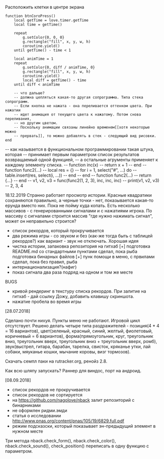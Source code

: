 ﻿Расположить клетки в центре экрана

    function btnCoroPress()
        local getTime = love.timer.getTime
        local time = getTime()

        repeat
            g.setColor{0, 0, 0}
            g.rectangle("fill", x, y, w, h)
            coroutine.yield()
        until getTime() - time < 1

        local animTime = 1
        repeat
            g.setColor{0, diff / animTime, 0}
            g.rectangle("fill", x, y, w, h)
            coroutine.yield()
            local diff = getTime() - time
        until diff < animTime

        -- что дальше?
        -- должна цепляться какая-то другая сопрограмма. Типа стека сопрограмм.
        -- Если кнопка не нажата - она переливается оттенком цвета. При нажатии
        -- идет анимация от текущего цвета к нажатому. Потом снова переливания,
        -- но другим цветом.
        -- Поскольку анимации связаны линейно временем[[хотя некоторые можно
        -- прервать]], то можно добавлять в стек - следующий вид рисовки.
    end

-- как называется в функциональном программировании такая штука, которая
-- принимает первым параметром список результатов возвращаемый одной функцией, 
-- а остальные агрументы применяет к каждому элементу списка.
-- function inc(x)
--   return x + 1
-- end
-- function func2(...)
--   local res = {}
--   for i = 1, select("#", ...) do
--     table.insert(res, select(i, ...))
--   end
-- end
-- function func2(...)
--   return {...}
-- end
-- v1, v2, v3 = func(func2(1, 2, 3), inc, inc, inc)
-- print(v1, v2, v3) -- 2, 3, 4

18.12.2019 Странно работает просмотр истории. Красные квадратики сохраняются
правильно, а черные точки - нет, показывается какая-то ерунда вместо них. Пока
не пойму куда копать. Есть несколько массивов - с генерированными сигналами и
с нажатиями игрока. По массиву с сигналами строится массив "где нужно нажимать
сигнал", может он неправильно строится?

- список рекордов, который прокручивается
- два режима игры - со звуком и без (как-же тогда быть с таблицей рекордов?)
 как вариант - звук не отключать. Хорошая идея
- чистка истории, запаковка репозитория на гитхаб
 [+] подготовка README.md со стандартными пунктами
    сделал, пока рыба
 подготовка бинарных файлов
[+] пунк помощи в меню, с првилами
    сделал, пока без правил, рыба
- интернационализация?(нафиг)
- показ сигнала два раза подряд на одном и том же месте

BUGS
- кривой рендеринг в текстуру списка рекордов.
 При залитие на гитхаб - дай ссылку Дожу, добавить клавишу скриншота.
- нажатие пробела во время игры

[28.07.2018]

Сделано почти нихуя. Пункты меню не работают. Игровой цикл отсутствует.
Решено делать четыре типа раздражителей - позиция(4 * 4 = 16 вариантов),
цвет(зеленый, красный, синий, желтый, фиолетовый, коричневый = 6 вариантов),
форма(прямоугольник, круг, треугольник вниз, треугольник вверх, треугольник вниз + треугольник вверх,
ромб), звук(выстрел, гитара, барабан, тарелка, свисток, кряканье утки, лай собаки, мяуканье кошки, мычание коровы,
визг тормозов).

Скачать семпл паки на rutracker.org, ренойз 2.8.

Как всю шляпу запускать? Раннер для виндос, порт на андроид.

[08.09.2018]

- список рекордов не прокручивается
- список рекордов не сортируется
- на https://github.com/nagolove/nback залит репозиторий с бинарниками
- не оформлен ридми.эмди
- статья о исследовании http://www.pnas.org/content/pnas/105/19/6829.full.pdf 
- режим подсказски, который показывает эн-предыдущий элемент в нужном месте


Три метода nback.check_form(), nback.check_color(), nback.check_sound(), check_position()
переписать в одну функцию с параметром.
